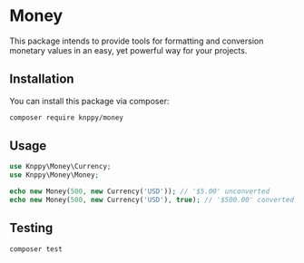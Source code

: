# Money

This package intends to provide tools for formatting and conversion monetary values in an easy, yet powerful way for 
your projects.

## Installation

You can install this package via composer: 

```bash
composer require knppy/money
```

## Usage

```php
use Knppy\Money\Currency;
use Knppy\Money\Money;

echo new Money(500, new Currency('USD')); // '$5.00' unconverted
echo new Money(500, new Currency('USD'), true); // '$500.00' converted
```

## Testing

```bash
composer test
```